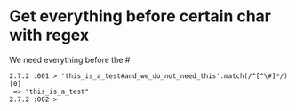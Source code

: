 # Get everything before certain char with regex

We need everything before the #

```
2.7.2 :001 > 'this_is_a_test#and_we_do_not_need_this'.match(/^[^\#]*/)[0]
 => "this_is_a_test"
2.7.2 :002 >
```

